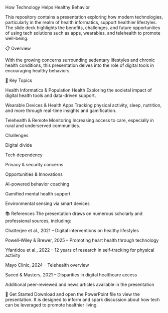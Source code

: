 How Technology Helps Healthy Behavior

This repository contains a presentation exploring how modern technologies, particularly in the realm of health informatics, support healthier lifestyles. The slide deck highlights the benefits, challenges, and future opportunities of using tech solutions such as apps, wearables, and telehealth to promote well-being.

📋 Overview

With the growing concerns surrounding sedentary lifestyles and chronic health conditions, this presentation delves into the role of digital tools in encouraging healthy behaviors.

🧠 Key Topics

Health Informatics & Population Health
Exploring the societal impact of digital health tools and data-driven support.

Wearable Devices & Health Apps
Tracking physical activity, sleep, nutrition, and more through real-time insights and gamification.

Telehealth & Remote Monitoring
Increasing access to care, especially in rural and underserved communities.

Challenges

Digital divide

Tech dependency

Privacy & security concerns

Opportunities & Innovations

AI-powered behavior coaching

Gamified mental health support

Environmental sensing via smart devices

📚 References
The presentation draws on numerous scholarly and professional sources, including:

Chatterjee et al., 2021 – Digital interventions on healthy lifestyles

Powell-Wiley & Brewer, 2025 – Promoting heart health through technology

Yfantidou et al., 2022 – 12 years of research in self-tracking for physical activity

Mayo Clinic, 2024 – Telehealth overview

Saeed & Masters, 2021 – Disparities in digital healthcare access

Additional peer-reviewed and news articles available in the presentation


🚀 Get Started
Download and open the PowerPoint file to view the presentation. It is designed to inform and spark discussion about how tech can be leveraged to promote healthier living.
